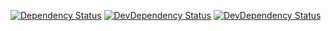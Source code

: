 [![Dependency Status](https://david-dm.org/draykcirb/brickyard-command-init.svg)](https://david-dm.org/draykcirb/brickyard-command-init)
[![DevDependency Status](https://david-dm.org/draykcirb/brickyard-command-init/dev-status.svg)](https://david-dm.org/draykcirb/brickyard-command-init?type=dev)
[![DevDependency Status](https://david-dm.org/draykcirb/brickyard-command-init/peer-status.svg)](https://david-dm.org/draykcirb/brickyard-command-init?type=peer)
